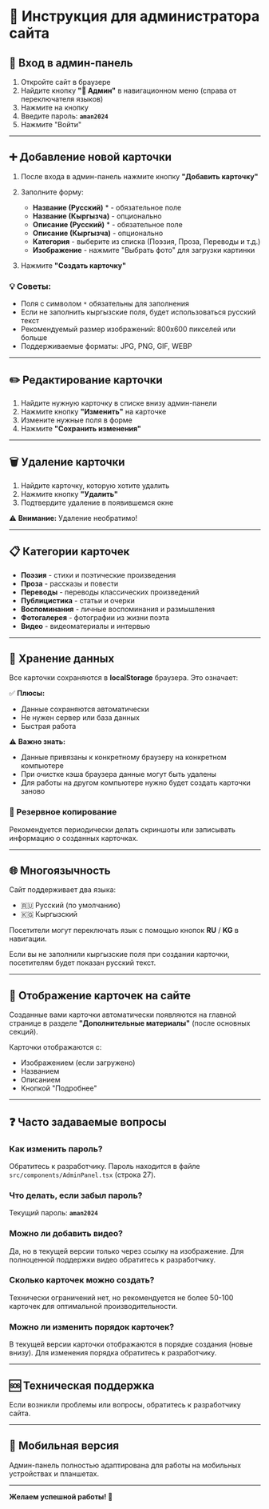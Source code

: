 # 📝 Инструкция для администратора сайта

## 🔐 Вход в админ-панель

1. Откройте сайт в браузере
2. Найдите кнопку **"👤 Админ"** в навигационном меню (справа от переключателя языков)
3. Нажмите на кнопку
4. Введите пароль: **`aman2024`**
5. Нажмите "Войти"

---

## ➕ Добавление новой карточки

1. После входа в админ-панель нажмите кнопку **"Добавить карточку"**
2. Заполните форму:
   - **Название (Русский)** * - обязательное поле
   - **Название (Кыргызча)** - опционально
   - **Описание (Русский)** * - обязательное поле
   - **Описание (Кыргызча)** - опционально
   - **Категория** - выберите из списка (Поэзия, Проза, Переводы и т.д.)
   - **Изображение** - нажмите "Выбрать фото" для загрузки картинки

3. Нажмите **"Создать карточку"**

### 💡 Советы:
- Поля с символом `*` обязательны для заполнения
- Если не заполнить кыргызские поля, будет использоваться русский текст
- Рекомендуемый размер изображений: 800x600 пикселей или больше
- Поддерживаемые форматы: JPG, PNG, GIF, WEBP

---

## ✏️ Редактирование карточки

1. Найдите нужную карточку в списке внизу админ-панели
2. Нажмите кнопку **"Изменить"** на карточке
3. Измените нужные поля в форме
4. Нажмите **"Сохранить изменения"**

---

## 🗑️ Удаление карточки

1. Найдите карточку, которую хотите удалить
2. Нажмите кнопку **"Удалить"**
3. Подтвердите удаление в появившемся окне

⚠️ **Внимание:** Удаление необратимо!

---

## 📋 Категории карточек

- **Поэзия** - стихи и поэтические произведения
- **Проза** - рассказы и повести
- **Переводы** - переводы классических произведений
- **Публицистика** - статьи и очерки
- **Воспоминания** - личные воспоминания и размышления
- **Фотогалерея** - фотографии из жизни поэта
- **Видео** - видеоматериалы и интервью

---

## 💾 Хранение данных

Все карточки сохраняются в **localStorage** браузера. Это означает:

✅ **Плюсы:**
- Данные сохраняются автоматически
- Не нужен сервер или база данных
- Быстрая работа

⚠️ **Важно знать:**
- Данные привязаны к конкретному браузеру на конкретном компьютере
- При очистке кэша браузера данные могут быть удалены
- Для работы на другом компьютере нужно будет создать карточки заново

### 🔄 Резервное копирование

Рекомендуется периодически делать скриншоты или записывать информацию о созданных карточках.

---

## 🌐 Многоязычность

Сайт поддерживает два языка:
- 🇷🇺 Русский (по умолчанию)
- 🇰🇬 Кыргызский

Посетители могут переключать язык с помощью кнопок **RU** / **KG** в навигации.

Если вы не заполнили кыргызские поля при создании карточки, посетителям будет показан русский текст.

---

## 🎨 Отображение карточек на сайте

Созданные вами карточки автоматически появляются на главной странице в разделе **"Дополнительные материалы"** (после основных секций).

Карточки отображаются с:
- Изображением (если загружено)
- Названием
- Описанием
- Кнопкой "Подробнее"

---

## ❓ Часто задаваемые вопросы

### Как изменить пароль?
Обратитесь к разработчику. Пароль находится в файле `src/components/AdminPanel.tsx` (строка 27).

### Что делать, если забыл пароль?
Текущий пароль: **`aman2024`**

### Можно ли добавить видео?
Да, но в текущей версии только через ссылку на изображение. Для полноценной поддержки видео обратитесь к разработчику.

### Сколько карточек можно создать?
Технически ограничений нет, но рекомендуется не более 50-100 карточек для оптимальной производительности.

### Можно ли изменить порядок карточек?
В текущей версии карточки отображаются в порядке создания (новые внизу). Для изменения порядка обратитесь к разработчику.

---

## 🆘 Техническая поддержка

Если возникли проблемы или вопросы, обратитесь к разработчику сайта.

---

## 📱 Мобильная версия

Админ-панель полностью адаптирована для работы на мобильных устройствах и планшетах.

---

**Желаем успешной работы! 🎉**

